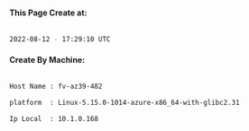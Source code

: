 
   
#### This Page Create at:

```bash

2022-08-12 - 17:29:10 UTC

```

#### Create By Machine:

```bash

Host Name : fv-az39-482

platform  : Linux-5.15.0-1014-azure-x86_64-with-glibc2.31

Ip Local  : 10.1.0.168

```

